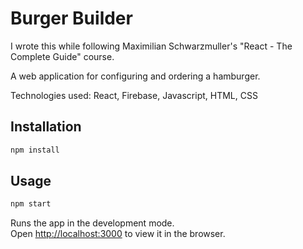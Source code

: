 # Burger Builder

I wrote this while following Maximilian Schwarzmuller's "React - The Complete Guide" course.

A web application for configuring and ordering a hamburger.

Technologies used: React, Firebase, Javascript, HTML, CSS

## Installation
```sh
npm install
```
## Usage
```sh
npm start
```
Runs the app in the development mode.\
Open [http://localhost:3000](http://localhost:3000) to view it in the browser.

